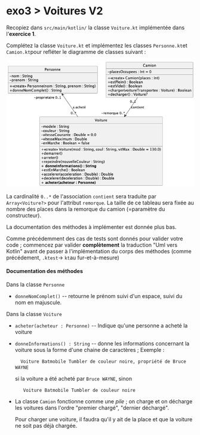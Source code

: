 # exo3 > Voitures V2

Recopiez dans `src/main/kotlin/` la classe `Voiture.kt` implémentée dans l'**exercice 1**.

Complétez la classe `Voiture.kt` et implémentez les classes `Personne.kt`et `Camion.kt`pour refléter le diagramme de classes suivant :

![Diagramme UML Voitures](uml/voitures.png)


La cardinalité `0..*` de l'association `contient` sera traduite par `Array<Voiture?>` pour l'attribut `remorque`. La taille de ce tableau sera fixée au nombre des places dans la remorque du camion (=paramètre du constructeur).



La documentation des méthodes à implémenter est donnée plus bas.

Comme précédemment des cas de tests sont donnés pour valider votre code ;   commencez par valider **complètement** la traduction "Uml vers Kotlin" avant de passer à l'implémentation du corps des méthodes
(comme précédement, `.ktest`-> `kt`au fur-et-à-mesure)


#### Documentation des méthodes


Dans la classe `Personne`

- `donneNomComplet()` -- retourne le prénom suivi d'un espace, suivi du nom en majuscule.


Dans la classe `Voiture`

- `acheter(acheteur : Personne)` -- Indique qu'une personne a acheté la voiture
 
- `donneInformations() : String` -- donne les informations concernant la voiture sous la forme d'une chaine de caractères ; Exemple :

        Voiture Batmobile Tumbler de couleur noire, propriété de Bruce WAYNE 
	
	si la voiture a été acheté par `Bruce WAYNE`, sinon
	
	
		 Voiture Batmobile Tumbler de couleur noire 

- La classe `Camion` fonctionne comme une *pile* ; on charge et on décharge les voitures dans l'ordre "premier chargé", "dernier déchargé". 

	Pour charger une voiture, il faudra qu'il y ait de la place et que la voiture ne soit pas déjà chargée.

